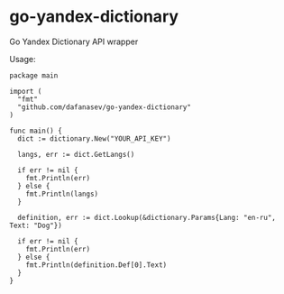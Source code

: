 go-yandex-dictionary
====================

Go Yandex Dictionary API wrapper

Usage:

```
package main

import (
  "fmt"
  "github.com/dafanasev/go-yandex-dictionary"
)

func main() {
  dict := dictionary.New("YOUR_API_KEY")

  langs, err := dict.GetLangs()

  if err != nil {
    fmt.Println(err)
  } else {
    fmt.Println(langs)
  }

  definition, err := dict.Lookup(&dictionary.Params{Lang: "en-ru", Text: "Dog"})

  if err != nil {
    fmt.Println(err)
  } else {
    fmt.Println(definition.Def[0].Text)
  }
}
```
